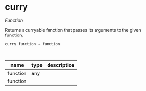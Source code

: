 # curry

_Function_

Returns a curryable function that passes its arguments to the given function.

<pre><code>curry function &rarr; function</code></pre>
<br>

| name | type | description |
|------|------|-------------|
|function|any||
|function|||


